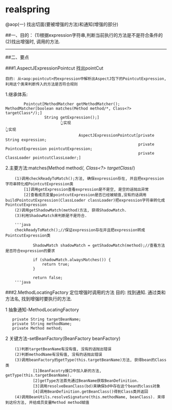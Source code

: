 # realspring

@aop(一) 找出切面(要被增强的方法)和通知(增强的部分)

##一、目的：
(1)根据expression字符串,判断当前执行的方法是不是符合条件的
(2)找出增强时, 调用的方法.

*** 

##二、要点

###1.AspectJExpressionPointcut 找出pointCut  

    目的: 从<aop:pointcut>的expression中解析出AspectJ包下的PointcutExpression, 利用这个类来判断传入的方法是否符合规则
   1.继承体系:
   
            Pointcut[MethodMatcher getMethodMatcher();       MethodMatcher[boolean matches(Method method/*, Class<?> targetClass*/);]
                     String getExpression();]   
                            👆实现                                                       👆实现
                                    AspectJExpressionPointcut[private String expression;
                                                              private  PointcutExpression pointcutExpression;
                                                              private ClassLoader pointcutClassLoader;]
                                                              
   2.主要方法:matches(Method method/*, Class<?> targetClass*/) 
   
        (1)调用checkReadyToMatch();方法, 确保expression存在, 并且把expression字符串转化成PointcutExpression类
            [1]调用getExpression查看expression是不是空, 是空的话抛出异常
            [2]查看成员变量pointcutExpression是否已经被赋值,没有的话调用buildPointcutExpression(ClassLoader classLoader)把expression字符串转化成PointcutExpression
        (2)调用getShadowMatch(method)方法, 获得ShadowMatch.
        (3)利用ShadowMatch来判断是不是符合.
        
        '''java
        checkReadyToMatch();//保证expression存在并且把expression转成PointcutExpression类
        		
        		ShadowMatch shadowMatch = getShadowMatch(method);//查看方法是否符合expression的要求
        		
        		if (shadowMatch.alwaysMatches()) {
        			return true;
        		}
        		
        		return false;
        '''java
          
             
             
   
###2.MethodLocatingFactory 定位增强时调用的方法
    目的: 找到通知. 通过类和方法名, 找到增强时要执行的方法. 
    
   1 抽象通知-MethodLocatingFactory
    
       private String targetBeanName;
       private String methodName;
       private Method method;
              
  2 关键方法-setBeanFactory(BeanFactory beanFactory)
        
        (1)判断targetBeanName有没有值, 没有的话抛出错误
        (2)判断methodName有没有值, 没有的话抛出错误
        (3)调用beanFactory的getType(this.targetBeanName)方法, 获得bean的Class类
                [1]BeanFacotry接口中加入新的方法, getType(this.targetBeanName).
                [2]getType方法首先通过BeanName获取BeanDefinition.
                [3]调用resolveBeanClass(bd)来确保bd中存在这个bean的class对象
                [4]调用BeanDefinition.getBeanClass()得到Class类并返回
        (4)调用BeanUtils.resolveSignature(this.methodName, beanClass). 来得到这份方法, 并给成员变量Method method赋值

